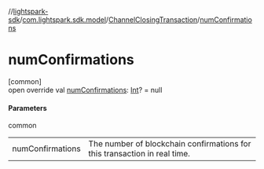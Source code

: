 //[lightspark-sdk](../../../index.md)/[com.lightspark.sdk.model](../index.md)/[ChannelClosingTransaction](index.md)/[numConfirmations](num-confirmations.md)

# numConfirmations

[common]\
open override val [numConfirmations](num-confirmations.md): [Int](https://kotlinlang.org/api/latest/jvm/stdlib/kotlin/-int/index.html)? = null

#### Parameters

common

| | |
|---|---|
| numConfirmations | The number of blockchain confirmations for this transaction in real time. |
